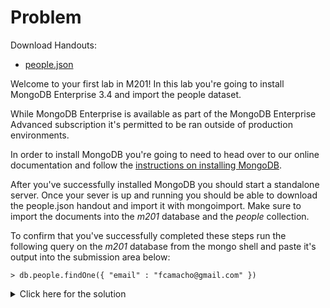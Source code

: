 # Problem
Download Handouts:
 - <a href="https://university.mongodb.com/static/MongoDB_2017_M201_February/handouts/people.a74d7de502b1.json">people.json</a>

Welcome to your first lab in M201! In this lab you're going to install MongoDB Enterprise 3.4 and import the people dataset.

While MongoDB Enterprise is available as part of the MongoDB Enterprise Advanced subscription it's permitted to be ran outside of production environments.

In order to install MongoDB you're going to need to head over to our online documentation and follow the <a href="https://docs.mongodb.com/manual/administration/install-enterprise/?_ga=1.97552155.566621725.1483393028">instructions on installing MongoDB</a>.

After you've successfully installed MongoDB you should start a standalone server. Once your sever is up and running you should be able to download the people.json handout and import it with mongoimport. Make sure to import the documents into the *m201* database and the *people* collection.

To confirm that you've successfully completed these steps run the following query on the *m201* database from the mongo shell and paste it's output into the submission area below:

    > db.people.findOne({ "email" : "fcamacho@gmail.com" })
	
<details>
  <summary>Click here for the solution</summary>
    <ul>
      <li>{
        "_id" : ObjectId("57d7a135fa937f710a7d6c62"),
        "last_name" : "Webster",
        "quote" : "Reiciendis consectetur ad quibusdam animi deleniti.",
        "job" : "Geophysicist/field seismologist",
        "ssn" : "543-27-2503",
        "address" : {
                "city" : "Lindsayton",
                "street" : "9764 Brianna View Suite 628",
                "zip" : "24521"
        },
        "first_name" : "James",
        "company_id" : ObjectId("57d7a135fa937f710a7d6c54"),
        "employer" : "Vasquez, Watson and Ross",
        "birthday" : ISODate("2010-03-10T16:54:58Z"),
        "email" : "fcamacho@gmail.com"
      }</li>
	</ul>
</details>